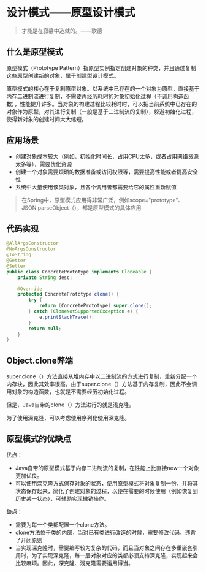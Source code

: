 # 设计模式——原型设计模式

> 才能是在寂静中造就的。——歌德

## 什么是原型模式

原型模式（Prototype Pattern）指原型实例指定创建对象的种类，并且通过复制这些原型创建新的对象，属于创建型设计模式。

原型模式的核心在于复制原型对象。以系统中已存在的一个对象为原型，直接基于内存二进制流进行复制，不需要再经历耗时的对象初始化过程（不调用构造函数），性能提升许多。当对象的构建过程比较耗时时，可以把当前系统中已存在的对象作为原型，对其进行复制（一般是基于二进制流的复制），躲避初始化过程，使得新对象的创建时间大大缩短。

## 应用场景

- 创建对象成本较大（例如，初始化时间长，占用CPU太多，或者占用网络资源太多等），需要优化资源
- 创建一个对象需要烦琐的数据准备或访问权限等，需要提高性能或者提高安全性
- 系统中大量使用该类对象，且各个调用者都需要给它的属性重新赋值

> 在Spring中，原型模式应用得非常广泛，例如scope="prototype"、JSON.parseObject（），都是原型模式的具体应用

## 代码实现

```java
@AllArgsConstructor
@NoArgsConstructor
@ToString
@Getter
@Setter
public class ConcretePrototype implements Cloneable {
    private String desc;

    @Override
    protected ConcretePrototype clone() {
        try {
            return (ConcretePrototype) super.clone();
        } catch (CloneNotSupportedException e) {
            e.printStackTrace();
        }
        return null;
    }
}

```

## Object.clone弊端

super.clone（）方法直接从堆内存中以二进制流的方式进行复制，重新分配一个内存块，因此其效率很高。由于super.clone（）方法基于内存复制，因此不会调用对象的构造函数，也就是不需要经历初始化过程。

但是，Java自带的clone（）方法进行的就是浅克隆。

为了使用深克隆，可以考虑使用序列化使用深克隆。

## 原型模式的优缺点

优点：

- Java自带的原型模式基于内存二进制流的复制，在性能上比直接new一个对象更加优良。
- 可以使用深克隆方式保存对象的状态，使用原型模式将对象复制一份，并将其状态保存起来，简化了创建对象的过程，以便在需要的时候使用（例如恢复到历史某一状态），可辅助实现撤销操作。

缺点：

- 需要为每一个类都配置一个clone方法。
- clone方法位于类的内部，当对已有类进行改造的时候，需要修改代码，违背了开闭原则
- 当实现深克隆时，需要编写较为复杂的代码，而且当对象之间存在多重嵌套引用时，为了实现深克隆，每一层对象对应的类都必须支持深克隆，实现起来会比较麻烦。因此，深克隆、浅克隆需要运用得当。
